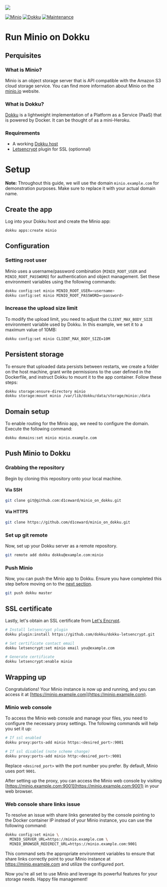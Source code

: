 ![](.github/images/repo_header.png)

[![Minio](https://img.shields.io/badge/Minio-16/10/2023-blue.svg)](https://github.com/minio/minio/releases/tag/RELEASE.2023-10-16T04-13-43Z)
[![Dokku](https://img.shields.io/badge/Dokku-Repo-blue.svg)](https://github.com/dokku/dokku)
[![Maintenance](https://img.shields.io/badge/Maintained%3F-yes-green.svg)](https://github.com/d1ceward/minio_on_dokku/graphs/commit-activity)
# Run Minio on Dokku

## Perquisites

### What is Minio?

Minio is an object storage server that is API compatible with the Amazon S3 cloud storage service. You can find more information about Minio on the [minio.io](https://www.minio.io/) website.

### What is Dokku?

[Dokku](http://dokku.viewdocs.io/dokku/) is a lightweight implementation of a Platform as a Service (PaaS) that is powered by Docker. It can be thought of as a mini-Heroku.

### Requirements
* A working [Dokku host](http://dokku.viewdocs.io/dokku/getting-started/installation/)
* [Letsencrypt](https://github.com/dokku/dokku-letsencrypt) plugin for SSL (optionnal)

# Setup

**Note:** Throughout this guide, we will use the domain `minio.example.com` for demonstration purposes. Make sure to replace it with your actual domain name.

## Create the app

Log into your Dokku host and create the Minio app:

```bash
dokku apps:create minio
```

## Configuration

### Setting root user

Minio uses a username/password combination (`MINIO_ROOT_USER` and `MINIO_ROOT_PASSWORD`) for authentication and object management. Set these environment variables using the following commands:

```bash
dokku config:set minio MINIO_ROOT_USER=<username>
dokku config:set minio MINIO_ROOT_PASSWORD=<password>
```

### Increase the upload size limit

To modify the upload limit, you need to adjust the `CLIENT_MAX_BODY_SIZE` environment variable used by Dokku. In this example, we set it to a maximum value of 10MB:

```bash
dokku config:set minio CLIENT_MAX_BODY_SIZE=10M
```

## Persistent storage

To ensure that uploaded data persists between restarts, we create a folder on the host machine, grant write permissions to the user defined in the Dockerfile, and instruct Dokku to mount it to the app container. Follow these steps:

```bash
dokku storage:ensure-directory minio
dokku storage:mount minio /var/lib/dokku/data/storage/minio:/data
```

## Domain setup

To enable routing for the Minio app, we need to configure the domain. Execute the following command:

```bash
dokku domains:set minio minio.example.com
```

## Push Minio to Dokku

### Grabbing the repository

Begin by cloning this repository onto your local machine.

#### Via SSH

```bash
git clone git@github.com:d1ceward/minio_on_dokku.git
```

#### Via HTTPS

```bash
git clone https://github.com/d1ceward/minio_on_dokku.git
```

### Set up git remote

Now, set up your Dokku server as a remote repository.

```bash
git remote add dokku dokku@example.com:minio
```

### Push Minio

Now, you can push the Minio app to Dokku. Ensure you have completed this step before moving on to the [next section](#ssl-certificate).

```bash
git push dokku master
```

## SSL certificate

Lastly, let's obtain an SSL certificate from [Let's Encrypt](https://letsencrypt.org/).

```bash
# Install letsencrypt plugin
dokku plugin:install https://github.com/dokku/dokku-letsencrypt.git

# Set certificate contact email
dokku letsencrypt:set minio email you@example.com

# Generate certificate
dokku letsencrypt:enable minio
```

## Wrapping up

Congratulations! Your Minio instance is now up and running, and you can access it at [https://minio.example.com](https://minio.example.com).

### Minio web console

To access the Minio web console and manage your files, you need to configure the necessary proxy settings. The following commands will help you set it up:

```bash
# If ssl enabled
dokku proxy:ports-add minio https:<desired_port>:9001

# If ssl disabled (note scheme change)
dokku proxy:ports-add minio http:<desired_port>:9001
```

Replace `<desired_port>` with the port number you prefer. By default, Minio uses port `9001`.

After setting up the proxy, you can access the Minio web console by visiting [https://minio.example.com:9001](https://minio.example.com:9001) in your web browser.

### Web console share links issue

To resolve an issue with share links generated by the console pointing to the Docker container IP instead of your Minio instance, you can use the following command:

```bash
dokku config:set minio \
  MINIO_SERVER_URL=https://minio.example.com \
  MINIO_BROWSER_REDIRECT_URL=https://minio.example.com:9001
```

This command sets the appropriate environment variables to ensure that share links correctly point to your Minio instance at https://minio.example.com and utilize the configured port.

Now you're all set to use Minio and leverage its powerful features for your storage needs. Happy file management!
